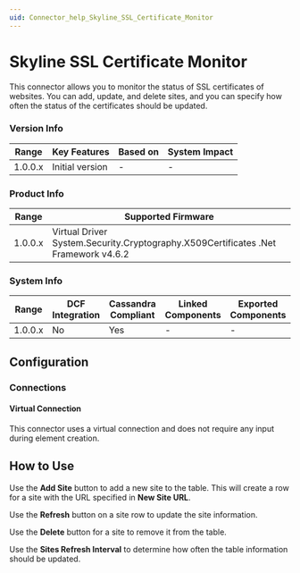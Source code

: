 ```yaml
---
uid: Connector_help_Skyline_SSL_Certificate_Monitor
---
```


# Skyline SSL Certificate Monitor

This connector allows you to monitor the status of SSL certificates of websites. You can add, update, and delete sites, and you can specify how often the status of the certificates should be updated.

### Version Info

| **Range** | **Key Features** | **Based on** | **System Impact** |
|-----------|------------------|--------------|-------------------|
| 1.0.0.x   | Initial version  | \-           | \-                |

### Product Info

| **Range** | **Supported Firmware**                                                             |
|-----------|------------------------------------------------------------------------------------|
| 1.0.0.x   | Virtual Driver System.Security.Cryptography.X509Certificates .Net Framework v4.6.2 |

### System Info

| Range     | DCF Integration     | Cassandra Compliant     | Linked Components     | Exported Components     |
|-----------|---------------------|-------------------------|-----------------------|-------------------------|
| 1.0.0.x   | No                  | Yes                     | \-                    | \-                      |

## Configuration

### Connections

#### Virtual Connection

This connector uses a virtual connection and does not require any input during element creation.

## How to Use

Use the **Add Site** button to add a new site to the table. This will create a row for a site with the URL specified in **New Site URL**.

Use the **Refresh** button on a site row to update the site information.

Use the **Delete** button for a site to remove it from the table.

Use the **Sites Refresh Interval** to determine how often the table information should be updated.
